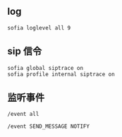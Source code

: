 ## log

```
sofia loglevel all 9
```

## sip 信令

```
sofia global siptrace on
sofia profile internal siptrace on
```

## 监听事件

```
/event all

/event SEND_MESSAGE NOTIFY
```
